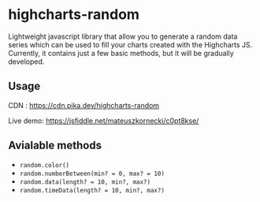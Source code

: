 # highcharts-random

Lightweight javascript library that allow you to generate a random data series which can be used to fill your charts created with the Highcharts JS. Currently, it contains just a few basic methods, but it will be gradually developed.

## Usage
CDN : https://cdn.pika.dev/highcharts-random

Live demo: https://jsfiddle.net/mateuszkornecki/c0pt8kse/



## Avialable methods

- `random.color()` 
- `random.numberBetween(min? = 0, max? = 10)`
- `random.data(length? = 10, min?, max?)`
- `random.timeData(length? = 10, min?, max?)`

